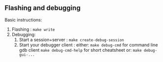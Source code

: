 Flashing and debugging
---------------------

Basic instructions:

1. Flashing                    : `make write`
2. Debugging:
    1. Start a session+server      : `make create-debug-session`
    2. Start your debugger client  :
        either:
            `make debug-cmd`        for command line gdb client
            `make debug-cmd-help`   for short cheatsheet
        or:
            `make debug-gui-...`
